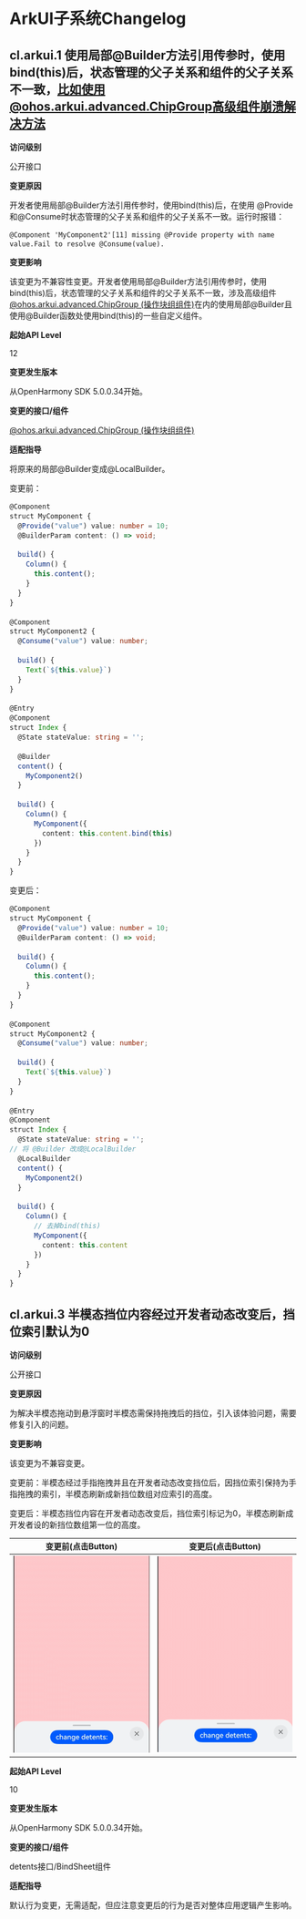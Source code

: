 # ArkUI子系统Changelog

## cl.arkui.1 使用局部@Builder方法引用传参时，使用bind(this)后，状态管理的父子关系和组件的父子关系不一致，比如使用@ohos.arkui.advanced.ChipGroup高级组件崩溃解决方法

**访问级别**

公开接口

**变更原因**

开发者使用局部@Builder方法引用传参时，使用bind(this)后，在使用 @Provide和@Consume时状态管理的父子关系和组件的父子关系不一致。运行时报错：

```
@Component 'MyComponent2'[11] missing @Provide property with name value.Fail to resolve @Consume(value).
```

**变更影响**

该变更为不兼容性变更。开发者使用局部@Builder方法引用传参时，使用bind(this)后，状态管理的父子关系和组件的父子关系不一致，涉及高级组件[@ohos.arkui.advanced.ChipGroup (操作块组组件)](../../../application-dev/reference/apis-arkui/arkui-ts/ohos-arkui-advanced-ChipGroup.md)在内的使用局部@Builder且使用@Builder函数处使用bind(this)的一些自定义组件。

**起始API Level**

12

**变更发生版本**

从OpenHarmony SDK 5.0.0.34开始。

**变更的接口/组件**

[@ohos.arkui.advanced.ChipGroup (操作块组组件)](../../../application-dev/reference/apis-arkui/arkui-ts/ohos-arkui-advanced-ChipGroup.md)

**适配指导**

将原来的局部@Builder变成@LocalBuilder。

变更前： 

```ts
@Component
struct MyComponent {
  @Provide("value") value: number = 10;
  @BuilderParam content: () => void;

  build() {
    Column() {
      this.content();
    }
  }
}

@Component
struct MyComponent2 {
  @Consume("value") value: number;

  build() {
    Text(`${this.value}`)
  }
}

@Entry
@Component
struct Index {
  @State stateValue: string = '';

  @Builder
  content() {
    MyComponent2()
  }

  build() {
    Column() {
      MyComponent({
        content: this.content.bind(this)
      })
    }
  }
}
```

变更后：

```   ts
@Component
struct MyComponent {
  @Provide("value") value: number = 10;
  @BuilderParam content: () => void;

  build() {
    Column() {
      this.content();
    }
  }
}

@Component
struct MyComponent2 {
  @Consume("value") value: number;

  build() {
    Text(`${this.value}`)
  }
}

@Entry
@Component
struct Index {
  @State stateValue: string = '';
// 将 @Builder 改成@LocalBuilder
  @LocalBuilder
  content() {
    MyComponent2()
  }

  build() {
    Column() {
      // 去掉bind(this)
      MyComponent({
        content: this.content
      })
    }
  }
}
```

## cl.arkui.3  半模态挡位内容经过开发者动态改变后，挡位索引默认为0

**访问级别**

公开接口

**变更原因**

为解决半模态拖动到悬浮窗时半模态需保持拖拽后的挡位，引入该体验问题，需要修复引入的问题。

**变更影响**

该变更为不兼容变更。

变更前：半模态经过手指拖拽并且在开发者动态改变挡位后，因挡位索引保持为手指拖拽的索引，半模态刷新成新挡位数组对应索引的高度。

变更后：半模态挡位内容在开发者动态改变后，挡位索引标记为0，半模态刷新成开发者设的新挡位数组第一位的高度。

| 变更前(点击Button) | 变更后(点击Button) |
|---------|---------|
| ![pre](sheetDetentsBefore.gif)| ![current](sheetDetentsAfter.gif)|

**起始API Level**

10

**变更发生版本**

从OpenHarmony SDK 5.0.0.34开始。

**变更的接口/组件**

detents接口/BindSheet组件

**适配指导**

默认行为变更，无需适配，但应注意变更后的行为是否对整体应用逻辑产生影响。